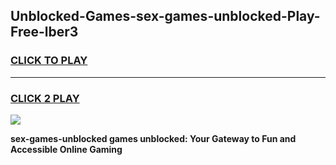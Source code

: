 
## Unblocked-Games-sex-games-unblocked-Play-Free-lber3
<h3>
<a href="https://premium76.site?title=sex-games-unblocked&ref=18A1">CLICK TO PLAY</a></h3>
<hr>

<h3>
<a href="https://premium76.site?title=sex-games-unblocked&ref=18A1">CLICK 2 PLAY</a>
  
</h3>

<a href="https://premium76.site?title=sex-games-unblocked&ref=18A1"><img src="https://clearcache.store/games.png"></a>


**sex-games-unblocked games unblocked: Your Gateway to Fun and Accessible Online Gaming**
